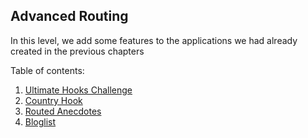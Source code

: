 ## Advanced Routing

In this level, we add some features to the applications we had
already created in the previous chapters 


Table of contents:


1. [Ultimate Hooks Challenge](./ultimate-hooks)
2. [Country Hook](./country-hook)
3. [Routed Anecdotes](./routed-anecdotes)
4. [Bloglist](./bloglist-frontend)



